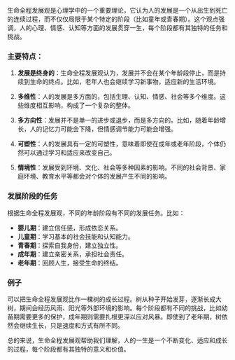 生命全程发展观是心理学中的一个重要理论，它认为人的发展是一个从出生到死亡的连续过程，而不仅仅局限于某个特定的阶段（比如童年或青春期）。这个观点强调，人的心理、情感、认知等方面的发展贯穿一生，每个阶段都有其独特的任务和挑战。

### 主要特点：

1. **发展是终身的**：生命全程发展观认为，发展并不会在某个年龄段停止，而是持续到生命的终点。比如，老年人也会继续学习新事物，适应新的生活环境。

2. **多维性**：人的发展是多方面的，包括生理、认知、情感、社会等多个维度。这些维度相互影响，构成了一个复杂的整体。

3. **多方向性**：发展并不是单一的进步或退步，而是多方向的。比如，随着年龄增长，人的记忆力可能会下降，但情感调节能力可能会增强。

4. **可塑性**：人的发展具有一定的可塑性，意味着即使在成年或老年阶段，个体仍然可以通过学习和适应来改变自己。

5. **情境性**：发展受到环境、文化、社会等多种因素的影响。不同的社会背景、家庭环境、教育水平等都会对个体的发展产生不同的影响。

### 发展阶段的任务

根据生命全程发展观，不同的年龄阶段有不同的发展任务。比如：

- **婴儿期**：建立信任感，形成依恋关系。
- **儿童期**：学习基本的社会技能和认知能力。
- **青春期**：探索自我身份，建立独立性。
- **成年期**：建立亲密关系，承担社会责任。
- **老年期**：回顾人生，接受生命的终结。

### 例子

可以把生命全程发展观比作一棵树的成长过程。树从种子开始发芽，逐渐长成大树，期间会经历风雨、阳光等外部环境的影响。每个阶段都有不同的挑战，比如幼苗期需要更多的保护，成年期则需要扎根更深以应对风暴。即使到了老年期，树依然会继续生长，只是速度和方式有所不同。

总的来说，生命全程发展观帮助我们理解，人的一生是一个不断变化、适应和成长的过程，每个阶段都有其独特的意义和价值。
